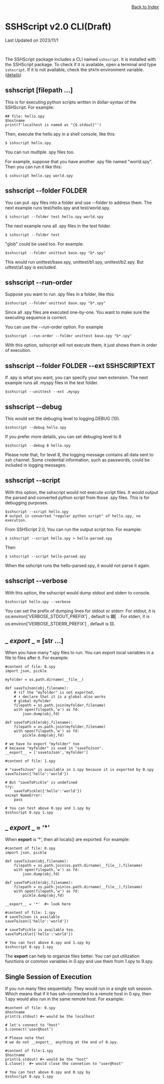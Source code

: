 # SSHScript v2.0 CLI(Draft)

Last Updated on 2023/11/1

<div style="text-align:right;position:relative;top:-140px"><a href="./index">Back to Index</a></div>

The SSHScript package includes a CLI named `sshscript`. It is installed with the SSHScript package. To check if it is available, open a terminal and type `sshscript`. If it is not available, check the `$PATH` environment variable. ([details](gettingstarted))

## sshscript [filepath …]

This is for executing python scripts written in dollar-syntax of the SSHScript.
For example:
```
## file: hello.spy
$hostname
print(f'localhost is named as "{$.stdout}"')
```

Then, execute the hello.spy in a shell console, like this:

```
$ sshscript hello.spy
```

You can run multiple .spy files too.

For example, suppose that you have another .spy file named "world.spy".
Then you can run it like this:
```
$ sshscript hello.spy world.spy
```

## sshscript --folder FOLDER

You can put .spy files into a folder and use --folder to address them.
The next example runs test/hello.spy and test/world.spy. 
```
$ sshscript --folder test hello.spy world.spy
```

The next example runs all .spy files in the test folder.
```
$ sshscript --folder test
```

"glob" could be used too. For example:
```
$sshscript --folder unittest base.spy "b*.spy"
```
This would run unittest/base.spy, unittest/b1.spy, unittest/b2.spy. But uittest/a1.spy is excluded.

## sshscript \-\-run-order

Suppose you want to run .spy files in a folder, like this:

```
$sshscript --folder unittest base.spy "b*.spy"
```

Since all .spy files are executed one-by-one. You want to make sure the executing sequence is correct.

You can use the --run-order option. For example
```
$sshscript --run-order --folder unittest base.spy "b*.spy"
```

With this option, sshscript will not execute them, it just shows them in order of execution.

## sshscript --folder FOLDER --ext SSHSCRIPTEXT 

If .spy is what you want, you can specify your own extension.
The next example runs all .myspy files in the test folder.
```
$sshscript --unittest --ext .myspy
```

## sshscript  \-\-debug

This would set the debuging level to logging.DEBUG (10).
```
$sshscript --debug hello.spy 
```

If you prefer more details, you can set debuging level to 8

```
$sshscript --debug 8 hello.spy 
```
Please note that, for level 8, the logging message contains all data sent to ssh channel.
Some credential information, such as passwords, could be included in logging messages.


## sshscript  \-\-script

With this option, the sshscript would not execute script files.
It would output the parsed and converted python script from those .spy files.
This is for debugging purposes.

```
$sshscript --script hello.spy 
# output is converted "regular python script" of hello.spy, no execution.
```

From SSHScript 2.0, You can run the output script too. For example:
```
$ sshscript --script hello.spy > hello-parsed.spy
```
Then
```
$ sshscript --script hello-parsed.spy
```
When the sshcript runs the hello-parsed.spy, it would not parse it again.

## sshscript \-\-verbose

With this option, the sshscript would  dump stdout and stderr to console. 

```
$sshscript hello.spy --verbose
```

You can set the prefix of dumping lines for stdout or stderr:
For stdout, it is os.environ[’VERBOSE_STDOUT_PREFIX’] , default is 🟩▏.
For stderr, it is os.environ[’VERBOSE_STDERR_PREFIX’] , default is 🟨.


## _ _export_ _ = [str …]

When you have  many *.spy files to run. You can export local variables in a file to files after it. For example:

```
#content of file: 0.spy
import json, pickle

myfolder = os.path.dirname(__file__)

def saveToJson(obj,filename):
    # ⬇if the "myfolder" is not exported,
    # ⬇ declare that it is a global also works
    # global myfolder  
    filepath = os.path.join(myfolder,filename)
    with open(filepath,'w') as fd:
        json.dump(obj,fd)

def saveToPickle(obj,filename):
    filepath = os.path.join(myfolder,filename)
    with open(filepath,'w') as fd:
        pickle.dump(obj,fd)

# we have to export "myfolder" too
# because "myfolder" is used in "saveToJson".
__export__ = ['savetoJson','myfolder']
```

```
#content of file: 1.spy

# "saveToJson" is available in 1.spy because it is exported by 0.spy
saveToJson({'hello':'world'})

# But "saveToPickle" is undefined
try:
    saveToPickle({'hello':'world'})
except NameError:
    pass
```

```
# You can test above 0.spy and 1.spy by
$sshscript 0.spy 1.spy
```

## _ _export_ _ = ‘*’

When __export__  is ‘*’, then all locals() are exported. For example:

```
#content of file: 0.spy
import json, pickle

def saveToJson(obj,filename):
    filepath = os.path.join(os.path.dirname(__file__),filename)
    with open(filepath,'w') as fd:
        json.dump(obj,fd)

def saveToPickle(obj,filename):
    filepath = os.path.join(os.path.dirname(__file__),filename)
    with open(filepath,'w') as fd:
        pickle.dump(obj,fd)

__export__ = '*'  #⬅ look here
```

```
#content of file: 1.spy
# saveToJson is available
saveToJson({'hello':'world'})

# saveToPickle is available too.
saveToPickle({'hello':'world'})
```

```
# You can test above 0.spy and 1.spy by
$sshscript 0.spy 1.spy
```

The __export__ can help to organize files better. You can put utilization functions or common variables in 0.spy and use them from 1.spy to 9.spy.

## Single Session of Execution

If you run many files sequentially. They would run in a single ssh session. Which means that if it has ssh-connected to a remote host in 0.spy, then 1.spy would also run in the same remote host. For example:

```
#content of file: 0.spy
$hostname
print($.stdout) #⬅ would be the localhost

# let's connect to "host"
$.connect(’user@host’)

# Please note that 
# we do not __export__ anything at the end of 0.spy.
```

```
#content of file:1.spy
$hostname
print($.stdout) #⬅ would be the "host"
$.close()  #⬅ would close the connetion to "user@host"
```

```
# You can test above 0.spy and 0.spy by
$sshscript 0.spy 1.spy

```